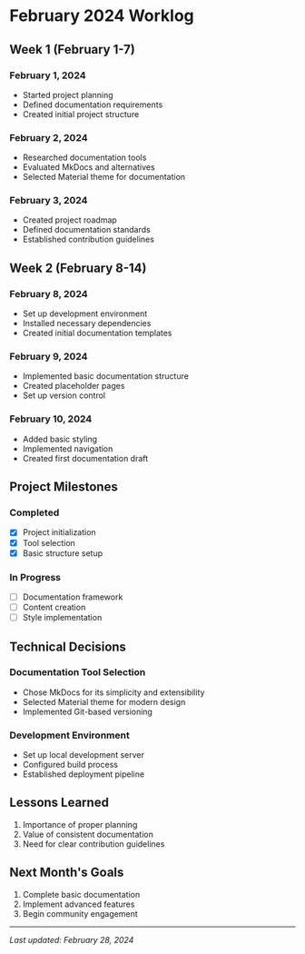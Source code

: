 # February 2024 Worklog

## Week 1 (February 1-7)

### February 1, 2024
- Started project planning
- Defined documentation requirements
- Created initial project structure

### February 2, 2024
- Researched documentation tools
- Evaluated MkDocs and alternatives
- Selected Material theme for documentation

### February 3, 2024
- Created project roadmap
- Defined documentation standards
- Established contribution guidelines

## Week 2 (February 8-14)

### February 8, 2024
- Set up development environment
- Installed necessary dependencies
- Created initial documentation templates

### February 9, 2024
- Implemented basic documentation structure
- Created placeholder pages
- Set up version control

### February 10, 2024
- Added basic styling
- Implemented navigation
- Created first documentation draft

## Project Milestones

### Completed
- [x] Project initialization
- [x] Tool selection
- [x] Basic structure setup

### In Progress
- [ ] Documentation framework
- [ ] Content creation
- [ ] Style implementation

## Technical Decisions

### Documentation Tool Selection
- Chose MkDocs for its simplicity and extensibility
- Selected Material theme for modern design
- Implemented Git-based versioning

### Development Environment
- Set up local development server
- Configured build process
- Established deployment pipeline

## Lessons Learned

1. Importance of proper planning
2. Value of consistent documentation
3. Need for clear contribution guidelines

## Next Month's Goals

1. Complete basic documentation
2. Implement advanced features
3. Begin community engagement

---

*Last updated: February 28, 2024* 